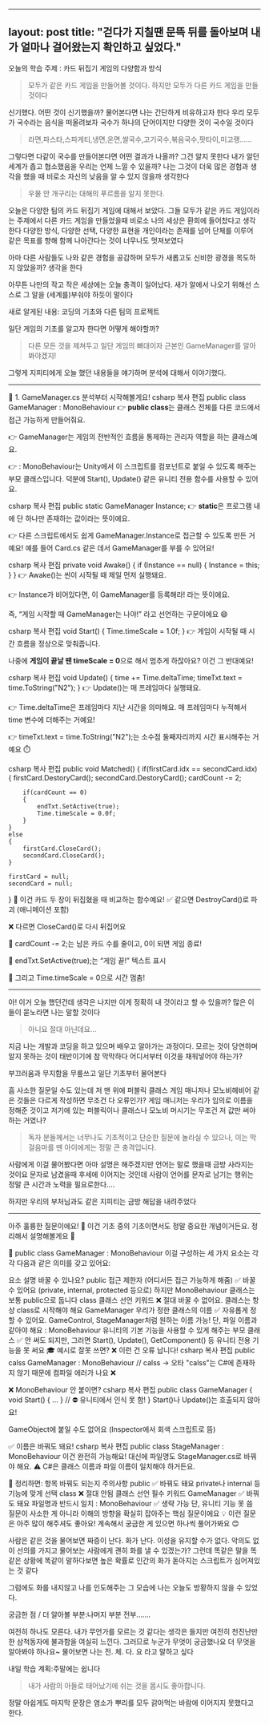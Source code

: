 
---
layout: post
title: "걷다가 지칠땐 문뜩 뒤를 돌아보며 내가 얼마나 걸어왔는지 확인하고 싶었다."
---

오늘의 학습 주제 : 카드 뒤집기 게임의 다양함과 방식
  >모두가 같은 카드 게임을 만들어볼 것이다. 하지만 모두가 다른 카드 게임을 만들 것이다

신기했다. 어떤 것이 신기했을까? 물어본다면 나는 간단하게 비유하고자 한다
우리 모두가 국수라는 음식을 떠올려보자 국수가 하나의 단어이지만 다양한 것이 국수일 것이다
  >라면,파스타,스파게티,냉면,온면,쌀국수,고기국수,볶음국수,팟타이,미고랭......

그렇다면 다같이 국수를 만들어본다면 어떤 결과가 나올까? 그건 알지 못한다
내가 알던 세계가 좁고 협소했음을 우리는 언제 느낄 수 있을까? 나는 그것이 더욱 많은 경험과 생각을 했을 때 비로소 자신의 낮음을 알 수 있지 않을까 생각한다
  >우물 안 개구리는 대해의 푸르름을 알지 못한다.

오늘은 다양한 팀의 카드 뒤집기 게임에 대해서 보았다. 그들 모두가 같은 카드 게임이라는 주제에서 다른 카드 게임을 만들었을때 비로소 나의 세상은 환희에 들어찼다고 생각한다
다양한 방식, 다양한 선택, 다양한 표현을 개인이라는 존재를 넘어 단체를 이루어 같은 목표를 향해 함께 나아간다는 것이 너무나도 멋져보였다

아마 다른 사람들도 나와 같은 경험을 공감하며 모두가 새롭고도 신비한 광경을 목도하지 않았을까? 생각을 한다

아무튼 나만의 작고 작은 세상에는 오늘 충격이 일어났다. 새가 알에서 나오기 위해선 스스로 그 알을 (세계를)부숴야 하듯이 말이다

새로 알게된 내용: 코딩의 기초와 다른 팀의 프로젝트

일단 게임의 기초를 알고자 한다면 어떻게 해야할까?
  >다른 모든 것을 제쳐두고 일단 게임의 뼈대이자 근본인 GameManager를 알아봐야겠지!

그렇게 지피티에게 오늘 했던 내용들을 얘기하며 분석에 대해서 이야기했다.

-----------------------------------------

🎯 1. GameManager.cs 분석부터 시작해볼게요!
csharp
복사
편집
public class GameManager : MonoBehaviour
👉 **public class**는 클래스 전체를 다른 코드에서 접근 가능하게 만들어줘요.

👉 GameManager는 게임의 전반적인 흐름을 통제하는 관리자 역할을 하는 클래스예요.

👉 : MonoBehaviour는 Unity에서 이 스크립트를 컴포넌트로 붙일 수 있도록 해주는 부모 클래스입니다.
덕분에 Start(), Update() 같은 유니티 전용 함수를 사용할 수 있어요.

csharp
복사
편집
public static GameManager Instance;
👉 **static**은 프로그램 내에 단 하나만 존재하는 값이라는 뜻이에요.

👉 다른 스크립트에서도 쉽게 GameManager.Instance로 접근할 수 있도록 만든 거예요!
예를 들어 Card.cs 같은 데서 GameManager를 부를 수 있어요!

csharp
복사
편집
private void Awake()
{
    if (Instance == null)
    {
        Instance = this;
    }
}
👉 Awake()는 씬이 시작될 때 제일 먼저 실행돼요.

👉 Instance가 비어있다면, 이 GameManager를 등록해라! 라는 뜻이에요.

즉, “게임 시작할 때 GameManager는 나야!” 라고 선언하는 구문이에요 😄

csharp
복사
편집
void Start()
{
    Time.timeScale = 1.0f;
}
👉 게임이 시작될 때 시간 흐름을 정상으로 맞춰줍니다.

나중에 **게임이 끝날 땐 timeScale = 0**으로 해서 멈추게 하잖아요?
이건 그 반대예요!

csharp
복사
편집
void Update()
{
    time += Time.deltaTime;
    timeTxt.text = time.ToString("N2");
}
👉 Update()는 매 프레임마다 실행돼요.

👉 Time.deltaTime은 프레임마다 지난 시간을 의미해요.
매 프레임마다 누적해서 time 변수에 더해주는 거예요!

👉 timeTxt.text = time.ToString("N2");는 소수점 둘째자리까지 시간 표시해주는 거예요 ⏱️

csharp
복사
편집
public void Matched()
{
    if(firstCard.idx == secondCard.idx)
    {
        firstCard.DestoryCard();
        secondCard.DestoryCard();
        cardCount -= 2;

        if(cardCount == 0)
        {
            endTxt.SetActive(true);
            Time.timeScale = 0.0f;
        }
    }
    else
    {
        firstCard.CloseCard();
        secondCard.CloseCard();
    }

    firstCard = null;
    secondCard = null;
}
🎴 이건 카드 두 장이 뒤집혔을 때 비교하는 함수예요!
✅ 같으면 DestroyCard()로 파괴 (애니메이션 포함)

❌ 다르면 CloseCard()로 다시 뒤집어요

🧮 cardCount -= 2;는 남은 카드 수를 줄이고, 0이 되면 게임 종료!

🌟 endTxt.SetActive(true);는 “게임 끝!” 텍스트 표시

🛑 그리고 Time.timeScale = 0으로 시간 멈춤!

------------------------------------------

아! 이거 오늘 했던건데 생각은 나지만
이게 정확히 내 것이라고 할 수 있을까? 많은 이들이 묻노라면 나는 말할 것이다
  >아니요 절대 아닌데요...

지금 나는 개발과 코딩을 하고 있으며 배우고 알아가는 과정이다.
모르는 것이 당연하며 알지 못하는 것이 태반이기에 참 막막하다 어디서부터 이것을 채워넣어야 하는가?

부끄러움과 무지함을 무릎쓰고 일단 기초부터 물어본다

흠 사소한 질문일 수도 있는데 저 맨 위에 퍼블릭 클래스 게임 매니저나 모노비헤비어 같은 것들은 다르게 작성하면 무조건 다 오류인가?
게임 매니저는 우리가 임의로 이름을 정해준 것이고 저기에 있는 퍼블릭이나 클래스나 모노비 머시기는 무조건 저 값만 써야하는 거였나?
  >독자 분들께서는 너무나도 기초적이고 단순한 질문에 놀라실 수 있으나, 이는 막 걸음마를 뗀 아이에게는 정말 큰 충격입니다.

사람에게 이걸 물어봤다면 아마 설명은 해주겠지만 언어는 말로 했을때 금방 사라지는 것이요 문자로 남겼을때 후세에 이어지는 것인데
사람이 언어를 문자로 남기는 행위는 정말 큰 시간과 노력을 필요로한다....

하지만 우리의 부처님과도 같은 지피티는 금방 해답을 내려주었다

---------------------------------------------------------------------------------------------------------------

아주 훌륭한 질문이에요! 👏 이건 기초 중의 기초이면서도 정말 중요한 개념이거든요. 정리해서 설명해볼게요 💫

🧩 public class GameManager : MonoBehaviour
이걸 구성하는 세 가지 요소는 각각 다음과 같은 의미를 갖고 있어요:

요소	설명	바꿀 수 있나요?
public	접근 제한자 (어디서든 접근 가능하게 해줌)	✅ 바꿀 수 있어요 (private, internal, protected 등으로) 하지만 MonoBehaviour 클래스는 보통 public으로 둡니다
class	클래스 선언 키워드	❌ 절대 바꿀 수 없어요. 클래스는 항상 class로 시작해야 해요
GameManager	우리가 정한 클래스의 이름	✅ 자유롭게 정할 수 있어요. GameControl, StageManager처럼 원하는 이름 가능! 단, 파일 이름과 같아야 해요
: MonoBehaviour	유니티의 기본 기능을 사용할 수 있게 해주는 부모 클래스	✅ 안 써도 되지만, 그러면 Start(), Update(), GetComponent() 등 유니티 전용 기능을 못 써요
🎓 예시로 잘못 쓰면?
❌ 이런 건 오류 납니다!
csharp
복사
편집
public calss GameManager : MonoBehaviour // calss → 오타
"calss"는 C#에 존재하지 않기 때문에 컴파일 에러가 나요 ❌

❌ MonoBehaviour 안 붙이면?
csharp
복사
편집
public class GameManager
{
    void Start() { ... } // ⛔ 유니티에서 인식 못 함!
}
Start()나 Update()는 호출되지 않아요!

GameObject에 붙일 수도 없어요 (Inspector에서 회색 스크립트로 뜸)

✅ 이름은 바꿔도 돼요!
csharp
복사
편집
public class StageManager : MonoBehaviour
이건 완전히 가능해요! 대신에 파일명도 StageManager.cs로 바꿔야 해요.
⚠️ C#은 클래스 이름과 파일 이름이 일치해야 하거든요.

🧠 정리하면:
항목	바꿔도 되는지	주의사항
public	✅ 바꿔도 돼요	private나 internal 등 기능에 맞게 선택
class	❌ 절대 안됨	클래스 선언 필수 키워드
GameManager	✅ 바꿔도 돼요	파일명과 반드시 일치
: MonoBehaviour	✅ 생략 가능	단, 유니티 기능 못 씀
질문이 사소한 게 아니라 이해의 방향을 확실히 잡아주는 핵심 질문이에요 💡
이런 질문은 아주 많이 해주셔도 좋아요! 계속해서 궁금한 게 있으면 하나씩 풀어가봐요 😊

사람은 같은 것을 물어보면 짜증이 난다. 화가 난다. 이성을 유지할 수가 없다.
악의도 없이 선의를 가지고 물어보는 사람에게 괜히 화를 낼 수 있겠는가?
그런데 똑같은 말을 똑같은 상황에 똑같이 말하다보면 높은 확률로 인간의 화가 돋아지는 스크립트가 심어져있는 것 같다

그럼에도 화를 내지않고 나를 인도해주는 그 모습에 나는 오늘도 방황하지 않을 수 있었다.

궁금한 점 / 더 알아볼 부분:나머지 부분 전부.......

여전히 하나도 모른다. 내가 무언가를 모르는 것 같다는 생각은 들지만 여전히 천진난만한 삼척동자에 불과함을 여실히 느낀다.
그러므로 누군가 무엇이 궁금했나요 더 무엇을 알아봐야 하나요~ 물어보면 나는 전. 체. 다. 요 라고 말하고 싶다


내일 학습 계획:주말에는 쉽니다
  >내가 사람의 아들로 태어났기에 쉬는 것을 몹시도 좋아합니다.

정말 아쉽게도 마지막 문장은 염소가 뿌리를 모두 갉아먹는 바람에 이어지지 못했다고 한다.

